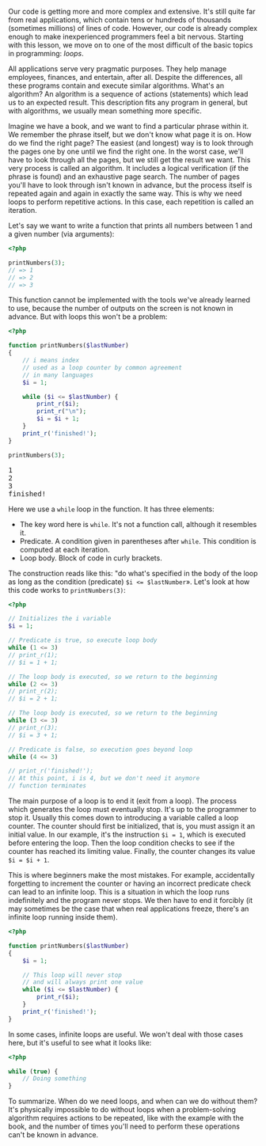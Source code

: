
Our code is getting more and more complex and extensive. It's still quite far from real applications, which contain tens or hundreds of thousands (sometimes millions) of lines of code. However, our code is already complex enough to make inexperienced programmers feel a bit nervous. Starting with this lesson, we move on to one of the most difficult of the basic topics in programming: *loops*.

All applications serve very pragmatic purposes. They help manage employees, finances, and entertain, after all. Despite the differences, all these programs contain and execute similar algorithms. What's an algorithm? An algorithm is a sequence of actions (statements) which lead us to an expected result. This description fits any program in general, but with algorithms, we usually mean something more specific.

Imagine we have a book, and we want to find a particular phrase within it. We remember the phrase itself, but we don't know what page it is on. How do we find the right page? The easiest (and longest) way is to look through the pages one by one until we find the right one. In the worst case, we'll have to look through all the pages, but we still get the result we want. This very process is called an algorithm. It includes a logical verification (if the phrase is found) and an exhaustive page search. The number of pages you'll have to look through isn't known in advance, but the process itself is repeated again and again in exactly the same way. This is why we need loops to perform repetitive actions. In this case, each repetition is called an iteration.

Let's say we want to write a function that prints all numbers between 1 and a given number (via arguments):

```php
<?php

printNumbers(3);
// => 1
// => 2
// => 3
```

This function cannot be implemented with the tools we've already learned to use, because the number of outputs on the screen is not known in advance. But with loops this won't be a problem:

```php
<?php

function printNumbers($lastNumber)
{
    // i means index
    // used as a loop counter by common agreement
    // in many languages
    $i = 1;

    while ($i <= $lastNumber) {
        print_r($i);
        print_r("\n");
        $i = $i + 1;
    }
    print_r('finished!');
}

printNumbers(3);
```


<pre class='hexlet-basics-output'>
1
2
3
finished!
</pre>

Here we use a `while` loop in the function. It has three elements:

* The key word here is `while`. It's not a function call, although it resembles it.
* Predicate. A condition given in parentheses after `while`. This condition is computed at each iteration.
* Loop body. Block of code in curly brackets.

The construction reads like this: "do what's specified in the body of the loop as long as the condition (predicate) `$i <= $lastNumber`». Let's look at how this code works to `printNumbers(3)`:

```php
<?php

// Initializes the i variable
$i = 1;

// Predicate is true, so execute loop body
while (1 <= 3)
// print_r(1);
// $i = 1 + 1;

// The loop body is executed, so we return to the beginning
while (2 <= 3)
// print_r(2);
// $i = 2 + 1;

// The loop body is executed, so we return to the beginning
while (3 <= 3)
// print_r(3);
// $i = 3 + 1;

// Predicate is false, so execution goes beyond loop
while (4 <= 3)

// print_r('finished!');
// At this point, i is 4, but we don't need it anymore
// function terminates
```

The main purpose of a loop is to end it (exit from a loop). The process which generates the loop must eventually stop. It's up to the programmer to stop it. Usually this comes down to introducing a variable called a loop counter.  The counter should first be initialized, that is, you must assign it an initial value.  In our example, it's the instruction `$i = 1`, which is executed before entering the loop. Then the loop condition checks to see if the counter has reached its limiting value. Finally, the counter changes its value `$i = $i + 1`.

This is where beginners make the most mistakes. For example, accidentally forgetting to increment the counter or having an incorrect predicate check can lead to an infinite loop. This is a situation in which the loop runs indefinitely and the program never stops. We then have to end it forcibly (it may sometimes be the case that when real applications freeze, there's an infinite loop running inside them).

```php
<?php

function printNumbers($lastNumber)
{
    $i = 1;

    // This loop will never stop
    // and will always print one value
    while ($i <= $lastNumber) {
        print_r($i);
    }
    print_r('finished!');
}
```

In some cases, infinite loops are useful. We won't deal with those cases here, but it's useful to see what it looks like:

```php
<?php

while (true) {
    // Doing something
}
```

To summarize. When do we need loops, and when can we do without them? It's physically impossible to do without loops when a problem-solving algorithm requires actions to be repeated, like with the example with the book, and the number of times you'll need to perform these operations can't be known in advance.
